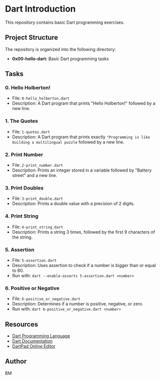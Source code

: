 # Dart Introduction

This repository contains basic Dart programming exercises.

## Project Structure

The repository is organized into the following directory:

- **0x00-hello-dart:** Basic Dart programming tasks

## Tasks

### 0. Hello Holberton!
- File: `0-hello_holberton.dart`
- Description: A Dart program that prints "Hello Holberton!" followed by a new line.

### 1. The Quotes
- File: `1-quotes.dart`
- Description: A Dart program that prints exactly `"Programming is like building a multilingual puzzle` followed by a new line.

### 2. Print Number
- File: `2-print_number.dart`
- Description: Prints an integer stored in a variable followed by "Battery street" and a new line.

### 3. Print Doubles
- File: `3-print_double.dart`
- Description: Prints a double value with a precision of 2 digits.

### 4. Print String
- File: `4-print_string.dart`
- Description: Prints a string 3 times, followed by the first 9 characters of the string.

### 5. Assertion
- File: `5-assertion.dart`
- Description: Uses assertion to check if a number is bigger than or equal to 80.
- Run with: `dart --enable-asserts 5-assertion.dart <number>`

### 6. Positive or Negative
- File: `6-positive_or_negative.dart`
- Description: Determines if a number is positive, negative, or zero.
- Run with: `dart 6-positive_or_negative.dart <number>`

## Resources

- [Dart Programming Language](https://dart.dev/)
- [Dart Documentation](https://dart.dev/guides)
- [DartPad Online Editor](https://dartpad.dev/)

## Author
BM
